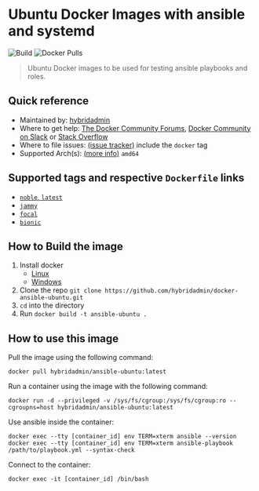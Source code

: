 # Ubuntu Docker Images with ansible and systemd

![Build](https://github.com/hybridadmin/docker-ansible-ubuntu/workflows/Build/badge.svg?branch=main) ![Docker Pulls](https://img.shields.io/docker/pulls/hybridadmin/ansible-ubuntu)

> Ubuntu Docker images to be used for testing ansible playbooks and roles.

## Quick reference

- Maintained by: [hybridadmin](https://github.com/hybridadmin)
- Where to get help: [The Docker Community Forums](https://forums.docker.com/), [Docker Community on Slack](https://dockr.ly/slack) or [Stack Overflow](https://stackoverflow.com/search?tab=newest&q=docker)
- Where to file issues: [(issue tracker)](https://github.com/hybridadmin/docker-ansible-ubuntu/issues) include the `docker` tag
- Supported Arch(s): [(more info)](https://github.com/docker-library/official-images#architectures-other-than-amd64) `amd64`

## Supported tags and respective `Dockerfile` links

- [`noble`, `latest`](https://github.com/hybridadmin/docker-ansible-ubuntu/tree/main/noble/Dockerfile)
- [`jammy`](https://github.com/hybridadmin/docker-ansible-ubuntu/tree/main/jammy/Dockerfile)
- [`focal`](https://github.com/hybridadmin/docker-ansible-ubuntu/tree/main/focal/Dockerfile)
- [`bionic`](https://github.com/hybridadmin/docker-ansible-ubuntu/tree/main/bionic/Dockerfile)

## How to Build the image

1. Install docker
   - [Linux](https://docs.docker.com/engine/install/)
   - [Windows](https://docs.docker.com/docker-for-windows/install/)
2. Clone the repo `git clone https://github.com/hybridadmin/docker-ansible-ubuntu.git`
3. `cd` into the directory
4. Run `docker build -t ansible-ubuntu .`

## How to use this image

Pull the image using the following command:

```console
docker pull hybridadmin/ansible-ubuntu:latest
```

Run a container using the image with the following command:

```console
docker run -d --privileged -v /sys/fs/cgroup:/sys/fs/cgroup:ro --cgroupns=host hybridadmin/ansible-ubuntu:latest
```

Use ansible inside the container:

```console
docker exec --tty [container_id] env TERM=xterm ansible --version
docker exec --tty [container_id] env TERM=xterm ansible-playbook /path/to/playbook.yml --syntax-check
```

Connect to the container:

```console
docker exec -it [container_id] /bin/bash
```
